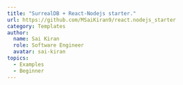 ```yaml
---
title: "SurrealDB + React-Nodejs starter."
url: https://github.com/MSaiKiran9/react.nodejs_starter
category: Templates
author:
  name: Sai Kiran
  role: Software Engineer
  avatar: sai-kiran
topics:
  - Examples
  - Beginner
---
```


